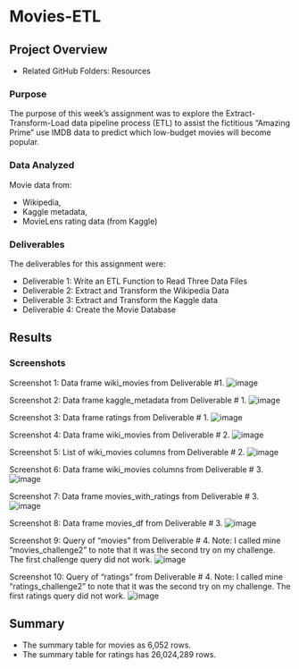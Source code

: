 # Movies-ETL

## Project Overview
-	Related GitHub Folders: Resources

### Purpose
The purpose of this week’s assignment was to explore the Extract-Transform-Load data pipeline process (ETL) to assist the fictitious “Amazing Prime” use IMDB data to predict which low-budget movies will become popular. 

### Data Analyzed

Movie data from:
- Wikipedia, 
- Kaggle metadata, 
- MovieLens rating data (from Kaggle)

### Deliverables
The deliverables for this assignment were:
-	Deliverable 1: Write an ETL Function to Read Three Data Files
-	Deliverable 2: Extract and Transform the Wikipedia Data
-	Deliverable 3: Extract and Transform the Kaggle data
-	Deliverable 4: Create the Movie Database

## Results

### Screenshots

Screenshot 1: Data frame wiki_movies from Deliverable #1.
 ![image](https://user-images.githubusercontent.com/92705556/153739496-276a757b-3ba5-492d-bcc5-4e8e4d93273d.png)

 
Screenshot 2: Data frame kaggle_metadata from Deliverable # 1.
 ![image](https://user-images.githubusercontent.com/92705556/153739500-b7cd545c-3ece-4a48-b781-9acaa2760549.png)


Screenshot 3: Data frame ratings from Deliverable # 1.
 ![image](https://user-images.githubusercontent.com/92705556/153739503-79a677e1-ff4c-42a7-8b36-91a928543610.png)


Screenshot 4: Data frame wiki_movies from Deliverable # 2.
 ![image](https://user-images.githubusercontent.com/92705556/153739508-e34e6533-7054-46e4-924c-8a4ee56f4ee3.png)



Screenshot 5: List of wiki_movies columns from Deliverable # 2.
![image](https://user-images.githubusercontent.com/92705556/153739516-d0f1ea3a-6634-4a72-8e20-3cdd85b83877.png)
 

Screenshot 6: Data frame wiki_movies columns from Deliverable # 3.
![image](https://user-images.githubusercontent.com/92705556/153739521-84e6d476-7eb8-40f6-bb58-b672f2f0ae01.png)



Screenshot 7: Data frame movies_with_ratings from Deliverable # 3. 
![image](https://user-images.githubusercontent.com/92705556/153739527-91120c12-6a36-43da-930a-9f88c964058c.png)


Screenshot 8: Data frame movies_df from Deliverable # 3.
![image](https://user-images.githubusercontent.com/92705556/153739532-a766627c-71fd-439f-bab9-7e06111d31e1.png)

 

Screenshot 9: Query of “movies” from Deliverable # 4.  Note: I called mine “movies_challenge2” to note that it was the second try on my challenge.   The first challenge query did not work.
 ![image](https://user-images.githubusercontent.com/92705556/153739540-729a7620-2f14-4ab0-85d9-2493e9164435.png)

 

Screenshot 10: Query of “ratings” from Deliverable # 4.  Note: I called mine “ratings_challenge2” to note that it was the second try on my challenge.   The first ratings query did not work.
 ![image](https://user-images.githubusercontent.com/92705556/153739544-6af64430-fc3c-4ab4-86d8-3b0aaa68496c.png)


## Summary
-	The summary table for movies as 6,052 rows.
-	The summary table for ratings has 26,024,289 rows.
